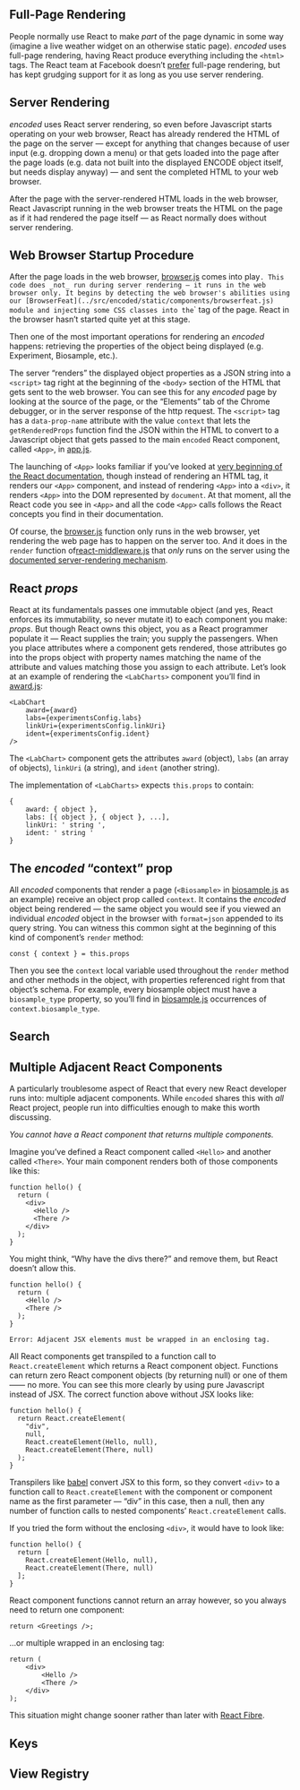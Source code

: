 ## Full-Page Rendering

People normally use React to make _part_ of the page dynamic in some way (imagine a live weather widget on an otherwise static page). _encoded_ uses full-page rendering, having React produce everything including the `<html>` tags. The React team at Facebook doesn’t [prefer](https://groups.google.com/forum/#!topic/reactjs/4jI5xe7TXzQ) full-page rendering, but has kept grudging support for it as long as you use server rendering.

## Server Rendering

_encoded_ uses React server rendering, so even before Javascript starts operating on your web browser, React has already rendered the HTML of the page on the server — except for anything that changes because of user input (e.g. dropping down a menu) or that gets loaded into the page after the page loads (e.g. data not built into the displayed ENCODE object itself, but needs display anyway) — and sent the completed HTML to your web browser.

After the page with the server-rendered HTML loads in the web browser, React Javascript running in the web browser treats the HTML on the page as if it had rendered the page itself — as React normally does without server rendering.

## Web Browser Startup Procedure

After the page loads in the web browser, [browser.js](../src/encoded/static/browser.js) comes into play` . This code does _not_ run during server rendering — it runs in the web browser only. It begins by detecting the web browser's abilities using our [BrowserFeat](../src/encoded/static/components/browserfeat.js) module and injecting some CSS classes into the `<html>` tag of the page. React in the browser hasn’t started quite yet at this stage.

Then one of the most important operations for rendering an _encoded_ happens: retrieving the properties of the object being displayed (e.g. Experiment, Biosample, etc.).

The server “renders” the displayed object properties as a JSON string into a `<script>` tag right at the beginning of the `<body>` section of the HTML that gets sent to the web browser. You can see this for any _encoded_ page by looking at the source of the page, or the “Elements” tab of the Chrome debugger, or in the server response of the http request. The `<script>` tag has a `data-prop-name` attribute with the value `context` that lets the `getRenderedProps` function find the JSON within the HTML to convert to a Javascript object that gets passed to the main `encoded` React component, called `<App>`, in [app.js](../src/encoded/static/components/app.js).

The launching of `<App>` looks familiar if you’ve looked at [very beginning of the React documentation](https://facebook.github.io/react/docs/hello-world.html), though instead of rendering an HTML tag, it renders our `<App>` component, and instead of rendering `<App>` into a `<div>`, it renders `<App>` into the DOM represented by `document`. At that moment, all the React code you see in `<App>` and all the code `<App>` calls follows the React concepts you find in their documentation.

Of course, the [browser.js](../src/encoded/static/browser.js) function only runs in the web browser, yet rendering the web page has to happen on the server too. And it does in the `render` function of[react-middleware.js](../src/encoded/static/libs/react-middleware.js) that _only_ runs on the server using the [documented server-rendering mechanism](https://facebook.github.io/react/docs/react-dom-server.html).

## React _props_

React at its fundamentals passes one immutable object (and yes, React enforces its immutability, so never mutate it) to each component you make: _props_. But though React owns this object, you as a React programmer populate it — React supplies the train; you supply the passengers. When you place attributes where a component gets rendered, those attributes go into the props object with property names matching the name of the attribute and values matching those you assign to each attribute. Let’s look at an example of rendering the `<LabCharts>` component you’ll find in [award.js](../src/encoded/static/components/award.js):

    <LabChart
        award={award}
        labs={experimentsConfig.labs}
        linkUri={experimentsConfig.linkUri}
        ident={experimentsConfig.ident}
    />

The `<LabChart>` component gets the attributes `award` (object), `labs` (an array of objects), `linkUri` (a string), and `ident` (another string).

The implementation of `<LabCharts>` expects `this.props` to contain:

    {
        award: { object },
        labs: [{ object }, { object }, ...],
        linkUri: ' string ',
        ident: ' string '
    }

## The _encoded_ “context” prop

All _encoded_ components that render a page (`<Biosample>` in [biosample.js](../src/encoded/static/components/biosample.js) as an example) receive an object prop called `context`. It contains the _encoded_ object being rendered — the same object you would see if you viewed an individual _encoded_ object in the browser with `format=json` appended to its query string. You can witness this common sight at the beginning of this kind of component’s `render` method:

    const { context } = this.props

Then you see the `context` local variable used throughout the `render` method and other methods in the object, with properties referenced right from that object’s schema. For example, every biosample object must have a `biosample_type` property, so you’ll find in [biosample.js](../src/encoded/static/components/biosample.js) occurrences of `context.biosample_type`.

## Search


## Multiple Adjacent React Components

A particularly troublesome aspect of React that every new React developer runs into: multiple adjacent components. While `encoded` shares this with _all_ React project, people run into difficulties enough to make this worth discussing.

_You cannot have a React component that returns multiple components._

Imagine you’ve defined a React component called `<Hello>` and another called `<There>`. Your main component renders both of those components like this:

```
function hello() {
  return (
    <div>
      <Hello />
      <There />
    </div>
  );
}
```

You might think, “Why have the divs there?” and remove them, but React doesn’t allow this.

```
function hello() {
  return (
    <Hello />
    <There />
  );
}

Error: Adjacent JSX elements must be wrapped in an enclosing tag.
```

All React components get transpiled to a function call to `React.createElement` which returns a React component object. Functions can return zero React component objects (by returning null) or one of them —— no more. You can see this more clearly by using pure Javascript instead of JSX. The correct function above without JSX looks like:

```
function hello() {
  return React.createElement(
    "div",
    null,
    React.createElement(Hello, null),
    React.createElement(There, null)
  );
}
```

Transpilers like [babel](https://babeljs.io) convert JSX to this form, so they convert `<div>` to a function call to `React.createElement` with the component or component name as the first parameter — “div” in this case, then a null, then any number of function calls to nested components’ `React.createElement` calls.

If you tried the form without the enclosing `<div>`, it would have to look like:

```
function hello() {
  return [
    React.createElement(Hello, null),
    React.createElement(There, null)
  ];
}
```

React component functions cannot return an array however, so you always need to return one component:

```
return <Greetings />;
```

…or multiple wrapped in an enclosing tag:

```
return (
    <div>
        <Hello />
        <There />
    </div>
);
```

This situation might change sooner rather than later with [React Fibre](https://github.com/acdlite/react-fiber-architecture).

## Keys

## View Registry